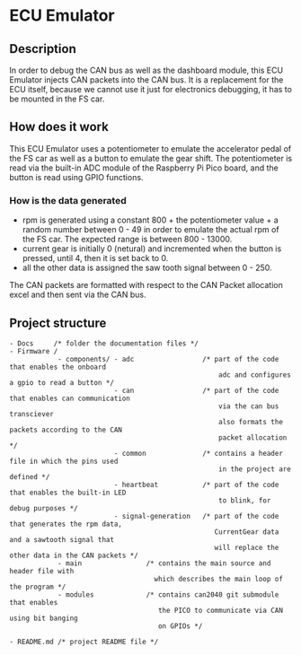 # ECU Emulator

## Description
In order to debug the CAN bus as well as the dashboard module, this ECU Emulator
injects CAN packets into the CAN bus. It is a replacement for the ECU itself, because
we cannot use it just for electronics debugging, it has to be mounted in the FS car.

## How does it work
This ECU Emulator uses a potentiometer to emulate the accelerator pedal of the FS car
as well as a button to emulate the gear shift. The potentiometer is read via the built-in
ADC module of the Raspberry Pi Pico board, and the button is read using GPIO functions.

### How is the data generated
- rpm is generated using a constant 800 + the potentiometer value + a random number
between 0 - 49 in order to emulate the actual rpm of the FS car. The expected range is
between 800 - 13000.
- current gear is initially 0 (netural) and incremented when the button is pressed, until 4,
then it is set back to 0.
- all the other data is assigned the saw tooth signal between 0 - 250.

The CAN packets are formatted with respect to the CAN Packet allocation excel and then sent via the CAN bus.

## Project structure
```
- Docs     /* folder the documentation files */
- Firmware /
            - components/ - adc                 /* part of the code that enables the onboard
                                                    adc and configures a gpio to read a button */
                          - can                 /* part of the code that enables can communication
                                                    via the can bus transciever
                                                    also formats the packets according to the CAN
                                                    packet allocation */
                          - common              /* contains a header file in which the pins used
                                                    in the project are defined */
                          - heartbeat           /* part of the code that enables the built-in LED
                                                    to blink, for debug purposes */
                          - signal-generation   /* part of the code that generates the rpm data,
                                                   CurrentGear data and a sawtooth signal that
                                                   will replace the other data in the CAN packets */
            - main                /* contains the main source and header file with
                                    which describes the main loop of the program */
            - modules             /* contains can2040 git submodule that enables
                                     the PICO to communicate via CAN using bit banging
                                     on GPIOs */

- README.md /* project README file */
```



